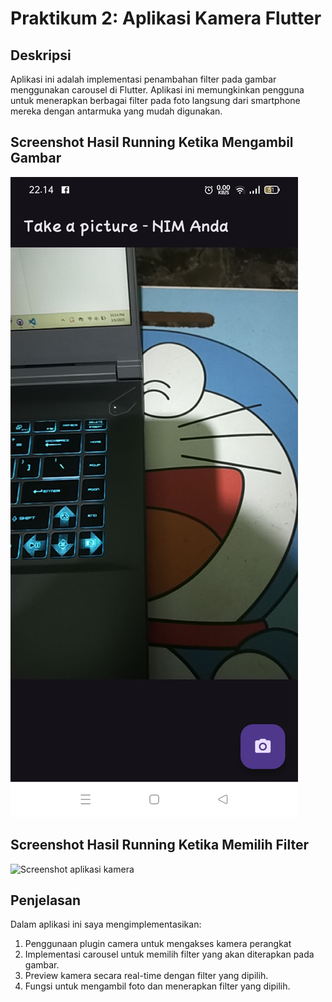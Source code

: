 # Praktikum 2: Aplikasi Kamera Flutter

## Deskripsi
Aplikasi ini adalah implementasi penambahan filter pada gambar menggunakan carousel di Flutter. 
Aplikasi ini memungkinkan pengguna untuk menerapkan berbagai filter pada foto langsung dari smartphone mereka dengan antarmuka yang mudah digunakan.

## Screenshot Hasil Running Ketika Mengambil Gambar
![Screenshot aplikasi kamera](assets/praktikum%203_takepicture.jpg)

## Screenshot Hasil Running Ketika Memilih Filter
![Screenshot aplikasi kamera](assets/praktikum%203_displayicture.jpg)


## Penjelasan
Dalam aplikasi ini saya mengimplementasikan:
1. Penggunaan plugin camera untuk mengakses kamera perangkat
2. Implementasi carousel untuk memilih filter yang akan diterapkan pada gambar.
3. Preview kamera secara real-time dengan filter yang dipilih.
4. Fungsi untuk mengambil foto dan menerapkan filter yang dipilih.

